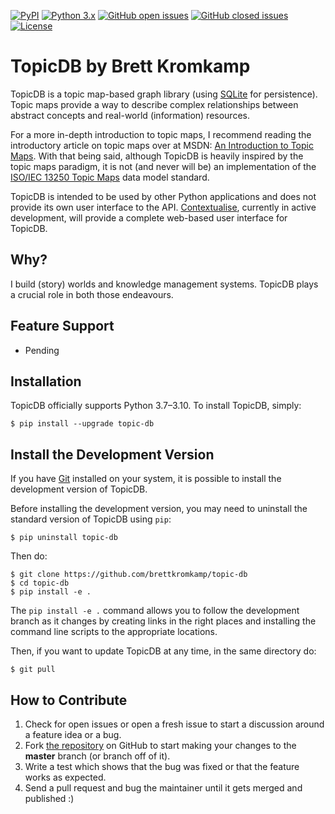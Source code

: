 [![PyPI](https://img.shields.io/pypi/v/topic-db.svg)](https://pypi.org/project/topic-db/)
[![Python 3.x](https://img.shields.io/pypi/pyversions/topic-db.svg?logo=python&logoColor=white)](https://pypi.org/project/topic-db/)
[![GitHub open issues](https://img.shields.io/github/issues/brettkromkamp/topic-db)](https://github.com/brettkromkamp/topic-db/issues?q=is%3Aopen+is%3Aissue)
[![GitHub closed issues](https://img.shields.io/github/issues-closed/brettkromkamp/topic-db)](https://github.com/brettkromkamp/topic-db/issues?q=is%3Aissue+is%3Aclosed)
[![License](https://img.shields.io/badge/license-MIT-blue.svg)](https://github.com/brettkromkamp/topic-db/blob/master/LICENSE)

# TopicDB by Brett Kromkamp

TopicDB is a topic map-based graph library (using [SQLite](https://www.sqlite.org/index.html) for persistence). Topic maps provide a way to describe complex relationships between abstract concepts and real-world (information) resources.

For a more in-depth introduction to topic maps, I recommend reading the introductory article on topic maps over at MSDN: [An Introduction to Topic Maps](https://msdn.microsoft.com/en-us/library/aa480048.aspx). With that being said, although TopicDB is heavily inspired by the topic maps paradigm, it is not (and never will be) an implementation of the [ISO/IEC 13250 Topic Maps](http://www.iso.org/iso/home/store/catalogue_tc/catalogue_detail.htm?csnumber=38068) data model standard.

TopicDB is intended to be used by other Python applications and does not provide its own user interface to the API. [Contextualise](https://github.com/brettkromkamp/contextualise), currently in active development, will provide a complete web-based user interface for TopicDB.

## Why?

I build (story) worlds and knowledge management systems. TopicDB plays a crucial role in both those endeavours.

## Feature Support

- Pending

## Installation

TopicDB officially supports Python 3.7–3.10. To install TopicDB, simply:

    $ pip install --upgrade topic-db

## Install the Development Version

If you have [Git](https://git-scm.com/) installed on your system, it is possible to install the development version of TopicDB.

Before installing the development version, you may need to uninstall the standard version of TopicDB using
``pip``:

    $ pip uninstall topic-db

Then do:

    $ git clone https://github.com/brettkromkamp/topic-db
    $ cd topic-db
    $ pip install -e .

The ``pip install -e .`` command allows you to follow the development branch as it changes by creating links in the right places and installing the command line scripts to the appropriate locations.

Then, if you want to update TopicDB at any time, in the same directory do:

    $ git pull


## How to Contribute

1. Check for open issues or open a fresh issue to start a discussion around a feature idea or a bug.
2. Fork [the repository](https://github.com/brettkromkamp/topic-db) on GitHub to start making your changes to the **master** branch (or branch off of it).
3. Write a test which shows that the bug was fixed or that the feature works as expected.
4. Send a pull request and bug the maintainer until it gets merged and published :)
